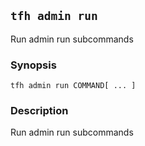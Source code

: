 ## `tfh admin run`

Run admin run subcommands

### Synopsis

    tfh admin run COMMAND[ ... ]

### Description

Run admin run subcommands

